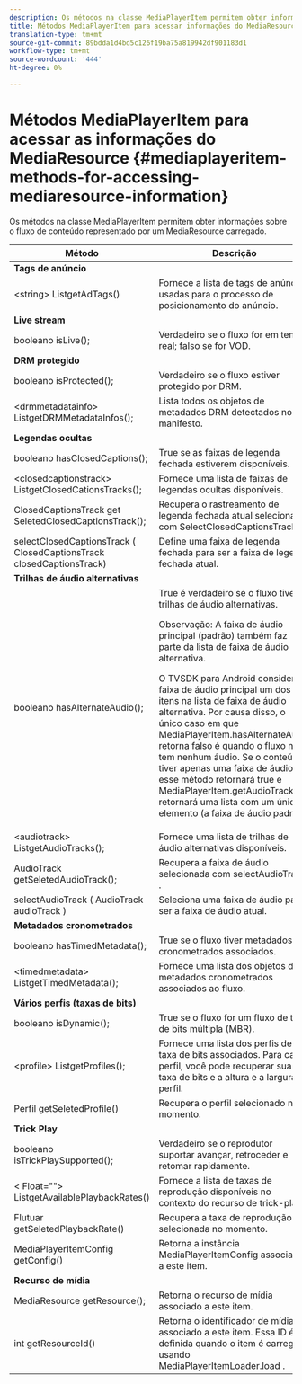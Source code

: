 ```yaml
---
description: Os métodos na classe MediaPlayerItem permitem obter informações sobre o fluxo de conteúdo representado por um MediaResource carregado.
title: Métodos MediaPlayerItem para acessar informações do MediaResource
translation-type: tm+mt
source-git-commit: 89bdda1d4bd5c126f19ba75a819942df901183d1
workflow-type: tm+mt
source-wordcount: '444'
ht-degree: 0%

---
```



# Métodos MediaPlayerItem para acessar as informações do MediaResource {#mediaplayeritem-methods-for-accessing-mediaresource-information}

Os métodos na classe MediaPlayerItem permitem obter informações sobre o fluxo de conteúdo representado por um MediaResource carregado.

<table frame="all" colsep="1" rowsep="1" id="table_F6006A9167044AC087A6ECB20B8CCD5D"> 
 <thead> 
  <tr rowsep="1"> 
   <th colname="2" class="entry"> Método </th> 
   <th colname="3" class="entry"> Descrição </th> 
  </tr> 
 </thead>
 <tbody> 
  <tr rowsep="1"> 
   <td colname="2"> <b>Tags de anúncio</b> </td> 
   <td colname="3"> </td> 
  </tr> 
  <tr rowsep="1"> 
   <td colname="2"> <span class="codeph"> &lt;string&gt; ListgetAdTags()  </span> </td> 
   <td colname="3"> Fornece a lista de tags de anúncio usadas para o processo de posicionamento do anúncio. </td> 
  </tr> 
  <tr rowsep="1"> 
   <td colname="2"> <b>Live stream</b> </td> 
   <td colname="3"> </td> 
  </tr> 
  <tr rowsep="1"> 
   <td colname="2"> <span class="codeph"> booleano isLive();  </span> </td> 
   <td colname="3"> Verdadeiro se o fluxo for em tempo real; falso se for VOD. </td> 
  </tr> 
  <tr rowsep="1"> 
   <td colname="2"> <b>DRM protegido</b> </td> 
   <td colname="3"> </td> 
  </tr> 
  <tr rowsep="1"> 
   <td colname="2"> <span class="codeph"> booleano isProtected();  </span> </td> 
   <td colname="3"> Verdadeiro se o fluxo estiver protegido por DRM. </td> 
  </tr> 
  <tr rowsep="1"> 
   <td colname="2"> <span class="codeph"> &lt;drmmetadatainfo&gt; ListgetDRMMetadataInfos();  </span> </td> 
   <td colname="3"> Lista todos os objetos de metadados DRM detectados no manifesto. </td> 
  </tr> 
  <tr rowsep="1"> 
   <td colname="2"> <b>Legendas ocultas</b> </td> 
   <td colname="3"> </td> 
  </tr> 
  <tr rowsep="1"> 
   <td colname="2"> <span class="codeph"> booleano hasClosedCaptions();  </span> </td> 
   <td colname="3"> True se as faixas de legenda fechada estiverem disponíveis. </td> 
  </tr> 
  <tr rowsep="1"> 
   <td colname="2"> <span class="codeph"> &lt;closedcaptionstrack&gt; ListgetClosedCationsTracks();  </span> </td> 
   <td colname="3"> Fornece uma lista de faixas de legendas ocultas disponíveis. </td> 
  </tr> 
  <tr rowsep="1"> 
   <td colname="2"> <span class="codeph"> ClosedCaptionsTrack get SeletedClosedCaptionsTrack();  </span> </td> 
   <td colname="3"> Recupera o rastreamento de legenda fechada atual selecionado com <span class="codeph"> SelectClosedCaptionsTrack </span>. </td> 
  </tr> 
  <tr rowsep="1"> 
   <td colname="2"> <span class="codeph"> selectClosedCaptionsTrack ( ClosedCaptionsTrack closedCaptionsTrack)  </span> </td> 
   <td colname="3"> Define uma faixa de legenda fechada para ser a faixa de legenda fechada atual. </td> 
  </tr> 
  <tr rowsep="1"> 
   <td colname="2"> <b>Trilhas de áudio alternativas</b> </td> 
   <td colname="3"> </td> 
  </tr> 
  <tr rowsep="1"> 
   <td colname="2"> <span class="codeph"> booleano hasAlternateAudio();  </span> </td> 
   <td colname="3"> True é verdadeiro se o fluxo tiver trilhas de áudio alternativas. <p>Observação:  A faixa de áudio principal (padrão) também faz parte da lista de faixa de áudio alternativa. </p> <p>O TVSDK para Android considera a faixa de áudio principal um dos itens na lista de faixa de áudio alternativa. Por causa disso, o único caso em que <span class="codeph"> MediaPlayerItem.hasAlternateAudio </span> retorna falso é quando o fluxo não tem nenhum áudio. Se o conteúdo tiver apenas uma faixa de áudio, esse método retornará true e <span class="codeph"> MediaPlayerItem.getAudioTracks </span> retornará uma lista com um único elemento (a faixa de áudio padrão). </p> </td> 
  </tr> 
  <tr rowsep="1"> 
   <td colname="2"> <span class="codeph"> &lt;audiotrack&gt; ListgetAudioTracks();  </span> </td> 
   <td colname="3"> Fornece uma lista de trilhas de áudio alternativas disponíveis. </td> 
  </tr> 
  <tr rowsep="1"> 
   <td colname="2"> <span class="codeph"> AudioTrack getSeletedAudioTrack();  </span> </td> 
   <td colname="3"> Recupera a faixa de áudio selecionada com <span class="codeph"> selectAudioTrack </span>. </td> 
  </tr> 
  <tr rowsep="1"> 
   <td colname="2"> <span class="codeph"> selectAudioTrack ( AudioTrack audioTrack )  </span> </td> 
   <td colname="3"> Seleciona uma faixa de áudio para ser a faixa de áudio atual. </td> 
  </tr> 
  <tr rowsep="1"> 
   <td colname="2"> <b>Metadados cronometrados</b> </td> 
   <td colname="3"> </td> 
  </tr> 
  <tr rowsep="1"> 
   <td colname="2"> <span class="codeph"> booleano hasTimedMetadata();  </span> </td> 
   <td colname="3"> True se o fluxo tiver metadados cronometrados associados. </td> 
  </tr> 
  <tr rowsep="1"> 
   <td colname="2"> <span class="codeph"> &lt;timedmetadata&gt; ListgetTimedMetadata();  </span> </td> 
   <td colname="3"> Fornece uma lista dos objetos de metadados cronometrados associados ao fluxo. </td> 
  </tr> 
  <tr rowsep="1"> 
   <td colname="2"> <b>Vários perfis (taxas de bits)</b> </td> 
   <td colname="3"> </td> 
  </tr> 
  <tr rowsep="1"> 
   <td colname="2"> <span class="codeph"> booleano isDynamic();  </span> </td> 
   <td colname="3"> True se o fluxo for um fluxo de taxa de bits múltipla (MBR). </td> 
  </tr> 
  <tr rowsep="1"> 
   <td colname="2"> <span class="codeph"> &lt;profile&gt; ListgetProfiles();  </span> </td> 
   <td colname="3"> Fornece uma lista dos perfis de taxa de bits associados. Para cada perfil, você pode recuperar sua taxa de bits e a altura e a largura do perfil. </td> 
  </tr> 
  <tr rowsep="1"> 
   <td colname="2"> <span class="codeph"> Perfil getSeletedProfile()  </span> </td> 
   <td colname="3"> Recupera o perfil selecionado no momento. </td> 
  </tr> 
  <tr rowsep="1"> 
   <td colname="2"> <b>Trick Play</b> </td> 
   <td colname="3"> </td> 
  </tr> 
  <tr rowsep="1"> 
   <td colname="2"> <span class="codeph"> booleano isTrickPlaySupported();  </span> </td> 
   <td colname="3"> Verdadeiro se o reprodutor suportar avançar, retroceder e retomar rapidamente. </td> 
  </tr> 
  <tr rowsep="1"> 
   <td colname="2"> <span class="codeph"> &lt; Float=""&gt; ListgetAvailablePlaybackRates()  </span> </td> 
   <td colname="3"> Fornece a lista de taxas de reprodução disponíveis no contexto do recurso de trick-play. </td> 
  </tr> 
  <tr rowsep="1"> 
   <td colname="2"> <span class="codeph"> Flutuar getSeletedPlaybackRate()  </span> </td> 
   <td colname="3"> Recupera a taxa de reprodução selecionada no momento. </td> 
  </tr> 
  <tr rowsep="1"> 
   <td colname="2"> <span class="codeph"> MediaPlayerItemConfig getConfig()  </span> </td> 
   <td colname="3"> Retorna a instância <span class="codeph"> MediaPlayerItemConfig </span> associada a este item. </td> 
  </tr> 
  <tr rowsep="1"> 
   <td colname="2"> <b>Recurso de mídia</b> </td> 
   <td colname="3"> </td> 
  </tr> 
  <tr rowsep="1"> 
   <td colname="2"> <span class="codeph"> MediaResource getResource();  </span> </td> 
   <td colname="3"> Retorna o recurso de mídia associado a este item. </td> 
  </tr> 
  <tr rowsep="0"> 
   <td colname="2"> <span class="codeph"> int getResourceId()  </span> </td> 
   <td colname="3"> Retorna o identificador de mídia associado a este item. Essa ID é definida quando o item é carregado usando <span class="codeph"> MediaPlayerItemLoader.load </span>. </td> 
  </tr> 
 </tbody> 
</table>
